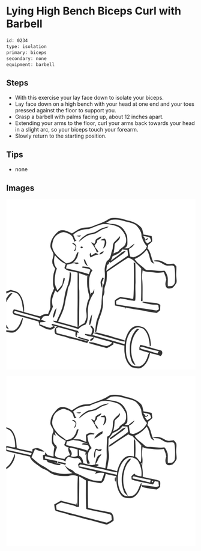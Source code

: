 # Lying High Bench Biceps Curl with Barbell
> 

``` 
id: 0234 
type: isolation 
primary: biceps 
secondary: none 
equipment: barbell 
``` 

## Steps

 - With this exercise your lay face down to isolate your biceps.
 - Lay face down on a high bench with your head at one end and your toes pressed against the floor to support you.
 - Grasp a barbell with palms facing up, about 12 inches apart.
 - Extending your arms to the floor, curl your arms back towards your head in a slight arc, so your biceps touch your forearm.
 - Slowly return to the starting position.

## Tips

 - none

## Images

![](../svg/0234-relaxation.svg)

![](../svg/0234-tension.svg)
